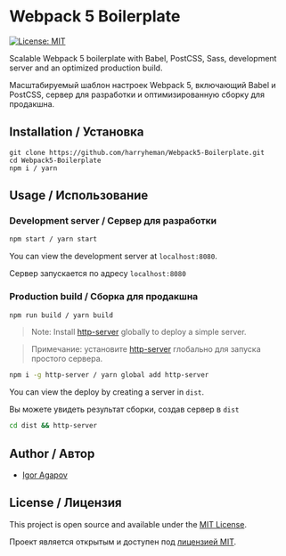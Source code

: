 # Webpack 5 Boilerplate

[![License: MIT](https://img.shields.io/badge/License-MIT-blue.svg)](https://opensource.org/licenses/MIT)

Scalable Webpack 5 boilerplate with Babel, PostCSS, Sass, development server and an optimized production build.

Масштабируемый шаблон настроек Webpack 5, включающий Babel и PostCSS, сервер для разработки и оптимизированную сборку для продакшна.

## Installation / Установка

```
git clone https://github.com/harryheman/Webpack5-Boilerplate.git
cd Webpack5-Boilerplate
npm i / yarn
```

## Usage / Использование

### Development server / Сервер для разработки

```bash
npm start / yarn start
```

You can view the development server at `localhost:8080`.

Сервер запускается по адресу `localhost:8080`

### Production build / Сборка для продакшна

```bash
npm run build / yarn build
```

> Note: Install [http-server](https://www.npmjs.com/package/http-server) globally to deploy a simple server.

> Примечание: установите [http-server](https://www.npmjs.com/package/http-server) глобально для запуска простого сервера.

```bash
npm i -g http-server / yarn global add http-server
```

You can view the deploy by creating a server in `dist`.

Вы можете увидеть результат сборки, создав сервер в `dist`

```bash
cd dist && http-server
```

## Author / Автор

- [Igor Agapov](https://javascript-practice.ru)

## License / Лицензия

This project is open source and available under the [MIT License](LICENSE).

Проект является открытым и доступен под [лицензией MIT](LICENSE).
